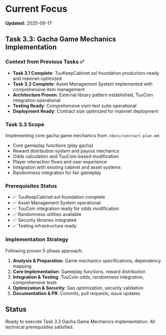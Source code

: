 # Current Focus

**Updated:** 2025-09-17

## Task 3.3: Gacha Game Mechanics Implementation

### Context from Previous Tasks ✅
- **Task 3.1 Complete**: TuuKeepCabinet.sol foundation production-ready and mainnet-optimized
- **Task 3.2 Complete**: Asset Management System implemented with comprehensive item management
- **Architecture Proven**: External library pattern established, TuuCoin integration operational
- **Testing Ready**: Comprehensive viem test suite operational
- **Deployment Ready**: Contract size optimized for mainnet deployment

### Task 3.3 Scope
Implementing core gacha game mechanics from `/docs/contract-plan.md`:
- Core gameplay functions (play gacha)
- Reward distribution system and payout mechanics
- Odds calculation and TuuCoin-based modification
- Player interaction flows and user experience
- Integration with existing cabinet and asset systems
- Randomness integration for fair gameplay

### Prerequisites Status
- ✅ TuuKeepCabinet.sol foundation complete
- ✅ Asset Management System operational
- ✅ TuuCoin integration ready for odds modification
- ✅ Randomness utilities available
- ✅ Security libraries integrated
- ✅ Testing infrastructure ready

### Implementation Strategy
Following proven 5-phase approach:
1. **Analysis & Preparation**: Game mechanics specifications, dependency mapping
2. **Core Implementation**: Gameplay functions, reward distribution
3. **Integration & Testing**: TuuCoin odds, randomness integration, comprehensive tests
4. **Optimization & Security**: Gas optimization, security validation
5. **Documentation & PR**: Commits, pull requests, issue updates

## Status
Ready to execute Task 3.3 Gacha Game Mechanics implementation. All technical prerequisites satisfied.
